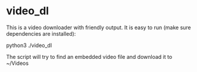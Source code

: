 # video_dl

This is a video downloader with friendly output. It is easy to run (make sure dependencies are installed):

python3 ./video_dl <URL>

The script will try to find an embedded video file and download it to ~/Videos


